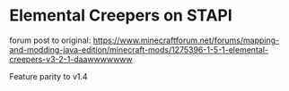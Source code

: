 # Elemental Creepers on STAPI
forum post to original:
https://www.minecraftforum.net/forums/mapping-and-modding-java-edition/minecraft-mods/1275396-1-5-1-elemental-creepers-v3-2-1-daawwwwwww

Feature parity to v1.4
